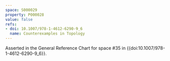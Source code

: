 ```yaml
---
space: S000029
property: P000028
value: false
refs:
- doi: 10.1007/978-1-4612-6290-9_6
  name: Counterexamples in Topology
---
```


Asserted in the General Reference Chart for space #35 in
{{doi:10.1007/978-1-4612-6290-9_6}}.
